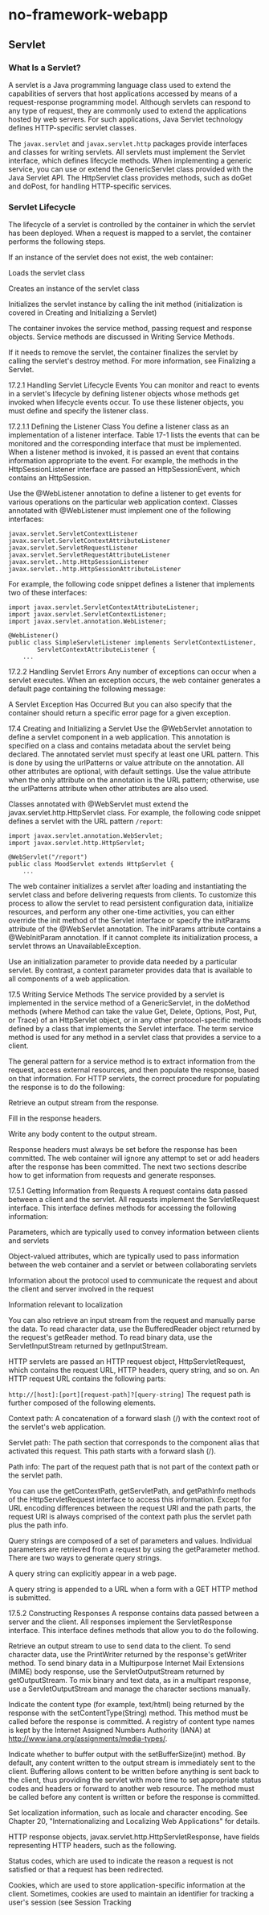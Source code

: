 # no-framework-webapp

## Servlet
### What Is a Servlet?
A servlet is a Java programming language class used to extend the capabilities of servers that host applications accessed by means of a request-response programming model. Although servlets can respond to any type of request, they are commonly used to extend the applications hosted by web servers. For such applications, Java Servlet technology defines HTTP-specific servlet classes.

The `javax.servlet` and `javax.servlet.http` packages provide interfaces and classes for writing servlets. All servlets must implement the Servlet interface, which defines lifecycle methods. When implementing a generic service, you can use or extend the GenericServlet class provided with the Java Servlet API. The HttpServlet class provides methods, such as doGet and doPost, for handling HTTP-specific services.

### Servlet Lifecycle
The lifecycle of a servlet is controlled by the container in which the servlet has been deployed. When a request is mapped to a servlet, the container performs the following steps.

If an instance of the servlet does not exist, the web container:

Loads the servlet class

Creates an instance of the servlet class

Initializes the servlet instance by calling the init method (initialization is covered in Creating and Initializing a Servlet)

The container invokes the service method, passing request and response objects. Service methods are discussed in Writing Service Methods.

If it needs to remove the servlet, the container finalizes the servlet by calling the servlet's destroy method. For more information, see Finalizing a Servlet.

17.2.1 Handling Servlet Lifecycle Events
You can monitor and react to events in a servlet's lifecycle by defining listener objects whose methods get invoked when lifecycle events occur. To use these listener objects, you must define and specify the listener class.

17.2.1.1 Defining the Listener Class
You define a listener class as an implementation of a listener interface. Table 17-1 lists the events that can be monitored and the corresponding interface that must be implemented. When a listener method is invoked, it is passed an event that contains information appropriate to the event. For example, the methods in the HttpSessionListener interface are passed an HttpSessionEvent, which contains an HttpSession.

Use the @WebListener annotation to define a listener to get events for various operations on the particular web application context. Classes annotated with @WebListener must implement one of the following interfaces:
```
javax.servlet.ServletContextListener
javax.servlet.ServletContextAttributeListener
javax.servlet.ServletRequestListener
javax.servlet.ServletRequestAttributeListener
javax.servlet..http.HttpSessionListener
javax.servlet..http.HttpSessionAttributeListener
```

For example, the following code snippet defines a listener that implements two of these interfaces:

```
import javax.servlet.ServletContextAttributeListener;
import javax.servlet.ServletContextListener;
import javax.servlet.annotation.WebListener;

@WebListener()
public class SimpleServletListener implements ServletContextListener,
        ServletContextAttributeListener {
    ...
```

17.2.2 Handling Servlet Errors
Any number of exceptions can occur when a servlet executes. When an exception occurs, the web container generates a default page containing the following message:

A Servlet Exception Has Occurred
But you can also specify that the container should return a specific error page for a given exception.


17.4 Creating and Initializing a Servlet
Use the @WebServlet annotation to define a servlet component in a web application. This annotation is specified on a class and contains metadata about the servlet being declared. The annotated servlet must specify at least one URL pattern. This is done by using the urlPatterns or value attribute on the annotation. All other attributes are optional, with default settings. Use the value attribute when the only attribute on the annotation is the URL pattern; otherwise, use the urlPatterns attribute when other attributes are also used.

Classes annotated with @WebServlet must extend the javax.servlet.http.HttpServlet class. For example, the following code snippet defines a servlet with the URL pattern `/report`:
```
import javax.servlet.annotation.WebServlet;
import javax.servlet.http.HttpServlet;

@WebServlet("/report")
public class MoodServlet extends HttpServlet {
    ...
```
The web container initializes a servlet after loading and instantiating the servlet class and before delivering requests from clients. To customize this process to allow the servlet to read persistent configuration data, initialize resources, and perform any other one-time activities, you can either override the init method of the Servlet interface or specify the initParams attribute of the @WebServlet annotation. The initParams attribute contains a @WebInitParam annotation. If it cannot complete its initialization process, a servlet throws an UnavailableException.

Use an initialization parameter to provide data needed by a particular servlet. By contrast, a context parameter provides data that is available to all components of a web application.

17.5 Writing Service Methods
The service provided by a servlet is implemented in the service method of a GenericServlet, in the doMethod methods (where Method can take the value Get, Delete, Options, Post, Put, or Trace) of an HttpServlet object, or in any other protocol-specific methods defined by a class that implements the Servlet interface. The term service method is used for any method in a servlet class that provides a service to a client.

The general pattern for a service method is to extract information from the request, access external resources, and then populate the response, based on that information. For HTTP servlets, the correct procedure for populating the response is to do the following:

Retrieve an output stream from the response.

Fill in the response headers.

Write any body content to the output stream.

Response headers must always be set before the response has been committed. The web container will ignore any attempt to set or add headers after the response has been committed. The next two sections describe how to get information from requests and generate responses.

17.5.1 Getting Information from Requests
A request contains data passed between a client and the servlet. All requests implement the ServletRequest interface. This interface defines methods for accessing the following information:

Parameters, which are typically used to convey information between clients and servlets

Object-valued attributes, which are typically used to pass information between the web container and a servlet or between collaborating servlets

Information about the protocol used to communicate the request and about the client and server involved in the request

Information relevant to localization

You can also retrieve an input stream from the request and manually parse the data. To read character data, use the BufferedReader object returned by the request's getReader method. To read binary data, use the ServletInputStream returned by getInputStream.

HTTP servlets are passed an HTTP request object, HttpServletRequest, which contains the request URL, HTTP headers, query string, and so on. An HTTP request URL contains the following parts:

`http://[host]:[port][request-path]?[query-string]`
The request path is further composed of the following elements.

Context path: A concatenation of a forward slash (/) with the context root of the servlet's web application.

Servlet path: The path section that corresponds to the component alias that activated this request. This path starts with a forward slash (/).

Path info: The part of the request path that is not part of the context path or the servlet path.

You can use the getContextPath, getServletPath, and getPathInfo methods of the HttpServletRequest interface to access this information. Except for URL encoding differences between the request URI and the path parts, the request URI is always comprised of the context path plus the servlet path plus the path info.

Query strings are composed of a set of parameters and values. Individual parameters are retrieved from a request by using the getParameter method. There are two ways to generate query strings.

A query string can explicitly appear in a web page.

A query string is appended to a URL when a form with a GET HTTP method is submitted.

17.5.2 Constructing Responses
A response contains data passed between a server and the client. All responses implement the ServletResponse interface. This interface defines methods that allow you to do the following.

Retrieve an output stream to use to send data to the client. To send character data, use the PrintWriter returned by the response's getWriter method. To send binary data in a Multipurpose Internet Mail Extensions (MIME) body response, use the ServletOutputStream returned by getOutputStream. To mix binary and text data, as in a multipart response, use a ServletOutputStream and manage the character sections manually.

Indicate the content type (for example, text/html) being returned by the response with the setContentType(String) method. This method must be called before the response is committed. A registry of content type names is kept by the Internet Assigned Numbers Authority (IANA) at http://www.iana.org/assignments/media-types/.

Indicate whether to buffer output with the setBufferSize(int) method. By default, any content written to the output stream is immediately sent to the client. Buffering allows content to be written before anything is sent back to the client, thus providing the servlet with more time to set appropriate status codes and headers or forward to another web resource. The method must be called before any content is written or before the response is committed.

Set localization information, such as locale and character encoding. See Chapter 20, "Internationalizing and Localizing Web Applications" for details.

HTTP response objects, javax.servlet.http.HttpServletResponse, have fields representing HTTP headers, such as the following.

Status codes, which are used to indicate the reason a request is not satisfied or that a request has been redirected.

Cookies, which are used to store application-specific information at the client. Sometimes, cookies are used to maintain an identifier for tracking a user's session (see Session Tracking
